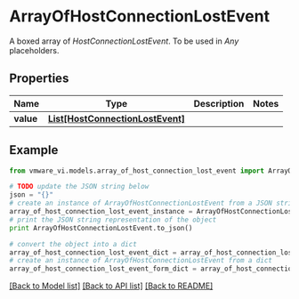 # ArrayOfHostConnectionLostEvent

A boxed array of *HostConnectionLostEvent*. To be used in *Any* placeholders. 

## Properties
Name | Type | Description | Notes
------------ | ------------- | ------------- | -------------
**value** | [**List[HostConnectionLostEvent]**](HostConnectionLostEvent.md) |  | 

## Example

```python
from vmware_vi.models.array_of_host_connection_lost_event import ArrayOfHostConnectionLostEvent

# TODO update the JSON string below
json = "{}"
# create an instance of ArrayOfHostConnectionLostEvent from a JSON string
array_of_host_connection_lost_event_instance = ArrayOfHostConnectionLostEvent.from_json(json)
# print the JSON string representation of the object
print ArrayOfHostConnectionLostEvent.to_json()

# convert the object into a dict
array_of_host_connection_lost_event_dict = array_of_host_connection_lost_event_instance.to_dict()
# create an instance of ArrayOfHostConnectionLostEvent from a dict
array_of_host_connection_lost_event_form_dict = array_of_host_connection_lost_event.from_dict(array_of_host_connection_lost_event_dict)
```
[[Back to Model list]](../README.md#documentation-for-models) [[Back to API list]](../README.md#documentation-for-api-endpoints) [[Back to README]](../README.md)


